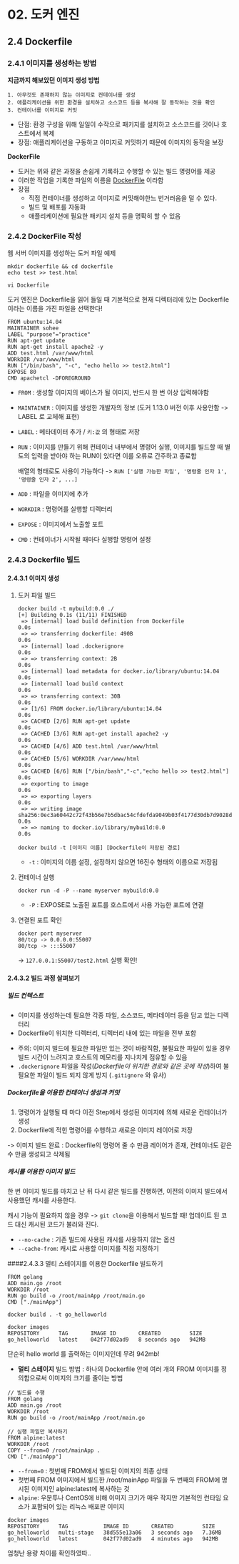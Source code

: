 # 02. 도커 엔진
## 2.4 Dockerfile
### 2.4.1 이미지를 생성하는 방법
**지금까지 해보았던 이미지 생성 방법**
```
1. 아무것도 존재하지 않는 이미지로 컨테이너를 생성
2. 애플리케이션을 위한 환경을 설치하고 소스코드 등을 복사해 잘 동작하는 것을 확인
3. 컨테이너를 이미지로 커밋
```
- 단점: 환경 구성을 위해 일일이 수작으로 패키지를 설치하고 소스코드를 깃이나 호스트에서 복제
- 장점: 애플리케이션을 구동하고 이미지로 커밋하기 때문에 이미지의 동작을 보장

**DockerFile**
- 도커는 위와 같은 과정을 손쉽게 기록하고 수행할 수 있는 빌드 명령어를 제공
- 이러한 작업을 기록한 파일의 이름을 <u>DockerFile</u> 이라함
- 장점
    - 직접 컨테이너를 생성하고 이미지로 커밋해야한느 번거러움을 덜 수 있다.
    - 빌드 및 배포를 자동화
    - 애플리케이션에 필요한 패키지 설치 등을 명확히 할 수 있음
    
### 2.4.2 DockerFile 작성
웹 서버 이미지를 생성하는 도커 파일 예제
```
mkdir dockerfile && cd dockerfile                                   
echo test >> test.html

vi Dockerfile
```
도커 엔진은 Dockerfile을 읽어 들일 때 기본적으로 현재 디렉터리에 있는 Dockerfile 이라는 이름을 가진 파일을 선택한다!
```
FROM ubuntu:14.04
MAINTAINER sohee
LABEL "purpose"="practice"
RUN apt-get update
RUN apt-get install apache2 -y
ADD test.html /var/www/html
WORkDIR /var/www/html
RUN ["/bin/bash", "-c", "echo hello >> test2.html"]
EXPOSE 80
CMD apachetcl -DFOREGROUND                         
```

- `FROM` : 생성할 이미지의 베이스가 될 이미지, 반드시 한 번 이상 입력해야함
- `MAINTAINER` : 이미지를 생성한 개발자의 정보 (도커 1.13.0 버전 이후 사용안함 -> LABEL 로 교체해 표현)
- `LABEL` : 메타데이터 추가 / `키:값` 의 형태로 저장
- `RUN` : 이미지를 만들기 위해 컨테이너 내부에서 명령어 실행, 이미지를 빌드할 때 별도의 입력을 받아야 하는 RUN이 있다면 이를 오류로 간주하고 종료함

    배열의 형태로도 사용이 가능하다 -> 
    `RUN ['실행 가능한 파일', '명령줄 인자 1', '명령줄 인자 2', ...]`
- `ADD` : 파일을 이미지에 추가 
- `WORKDIR` : 명령어를 실행할 디렉터리
- `EXPOSE` : 이미지에서 노출할 포트
- `CMD` : 컨테이너가 시작될 때마다 실행할 명령어 설정

### 2.4.3 Dockerfile 빌드
#### 2.4.3.1 이미지 생성

1. 도커 파일 빌드
    ```
    docker build -t mybuild:0.0 ./              
    [+] Building 0.1s (11/11) FINISHED                                                                                         
     => [internal] load build definition from Dockerfile                                                                  0.0s
     => => transferring dockerfile: 490B                                                                                  0.0s
     => [internal] load .dockerignore                                                                                     0.0s
     => => transferring context: 2B                                                                                       0.0s
     => [internal] load metadata for docker.io/library/ubuntu:14.04                                                       0.0s
     => [internal] load build context                                                                                     0.0s
     => => transferring context: 30B                                                                                      0.0s
     => [1/6] FROM docker.io/library/ubuntu:14.04                                                                         0.0s
     => CACHED [2/6] RUN apt-get update                                                                                   0.0s
     => CACHED [3/6] RUN apt-get install apache2 -y                                                                       0.0s
     => CACHED [4/6] ADD test.html /var/www/html                                                                          0.0s
     => CACHED [5/6] WORKDIR /var/www/html                                                                                0.0s
     => CACHED [6/6] RUN ["/bin/bash","-c","echo hello >> test2.html"]                                                    0.0s
     => exporting to image                                                                                                0.0s
     => => exporting layers                                                                                               0.0s
     => => writing image sha256:0ec3a60442c72f43b56e7b5dbac54cfdefda9049b03f4177d30db7d9028db58c                          0.0s
     => => naming to docker.io/library/mybuild:0.0                                                                        0.0s
    ```
    ```
    docker build -t [이미지 이름] [Dockerfile이 저장된 경로]
    ```
    - `-t` : 이미지의 이름 설정, 설정하지 않으면 16진수 형태의 이름으로 저장됨
    
2. 컨테이너 실행
    ```
   docker run -d -P --name myserver mybuild:0.0
   ```
   - `-P` : EXPOSE로 노출된 포트를 호스트에서 사용 가능한 포트에 연결

3. 연결된 포트 확인
    ```
   docker port myserver                        
   80/tcp -> 0.0.0.0:55007
   80/tcp -> :::55007
   ```
   -> `127.0.0.1:55007/test2.html` 실행 확인!
   
#### 2.4.3.2 빌드 과정 살펴보기
##### 빌드 컨텍스트
- 이미지를 생성하는데 필요한 각종 파일, 소스코드, 메타데이터 등을 담고 있는 디렉터리
- Dockerfile이 위치한 디렉터리, 디렉터리 내에 있는 파일을 전부 포함
* 주의: 이미지 빌드에 필요한 파일만 있는 것이 바람직함, 불필요한 파일이 있을 경우 빌드 시간이 느려지고 호스트의 메모리를 지나치게 점유할 수 있음
* `.dockerignore` 파일을 작성(<i>Dockerfile이 위치한 경로와 같은 곳에 작성</i>)하여 불필요한 파일이 빌드 되지 않게 방지 (`.gitignore` 와 유사)

##### Dockerfile을 이용한 컨테이너 생성과 커밋
1. 명령어가 실행될 때 마다 이전 Step에서 생성된 이미지에 의해 새로운 컨테이너가 생성
2. Dockerfile에 적힌 명령어를 수행하고 새로운 이미지 레이어로 저장

-> 이미지 빌드 완료 : Dockerfile의 명령어 줄 수 만큼 레이어가 존재, 컨테이너도 같은 수 만큼 생성되고 삭제됨

##### 캐시를 이용한 이미지 빌드
한 번 이미지 빌드를 마치고 난 뒤 다시 같은 빌드를 진행하면, 이전의 이미지 빌드에서 사용했던 캐시를 사용한다.

캐시 기능이 필요하지 않을 경우 -> `git clone`을 이용해서 빌드할 때! 업데이트 된 코드 대신 캐시된 코드가 불러와 진다.

- `--no-cache` : 기존 빌드에 사용된 캐시를 사용하지 않는 옵션
- `--cache-from`: 캐시로 사용할 이미지를 직접 지정하기

####2.4.3.3 멀티 스테이지를 이용한 Dockerfile 빌드하기
```
FROM golang
ADD main.go /root
WORKDIR /root
RUN go build -o /root/mainApp /root/main.go
CMD ["./mainApp"]
```
```
docker build . -t go_helloworld

docker images
REPOSITORY      TAG       IMAGE ID       CREATED         SIZE
go_helloworld   latest    042f77d02ad9   8 seconds ago   942MB
```
단순히 hello world 를 출력하는 이미지인데 무려 942mb!

- **멀티 스테이지** 빌드 방법 : 하나의 Dockerfile 안에 여러 개의 FROM 이미지를 정의함으로써 이미지의 크기를 줄이는 방법

```
// 빌드를 수행
FROM golang
ADD main.go /root
WORKDIR /root
RUN go build -o /root/mainApp /root/main.go

// 실행 파일만 복사하기
FROM alpine:latest
WORKDIR /root
COPY --from=0 /root/mainApp .
CMD ["./mainApp"]
```
- `--from=0` : 첫번째 FROM에서 빌드된 이미지의 최종 상태 
- 첫번째 FROM 이미지에서 빌드한 /root/mainApp 파일을 두 번째의 FROM에 명시된 이미지인 alpine:latest에 복사하는 것
- `alpine`: 우분투나 CentOS에 비해 이미지 크기가 매우 작지만 기본적인 런타임 요소가 포함되어 있는 리눅스 배포판 이미지

```
docker images
REPOSITORY      TAG           IMAGE ID       CREATED         SIZE
go_helloworld   multi-stage   38d555e13a06   3 seconds ago   7.36MB
go_helloworld   latest        042f77d02ad9   4 minutes ago   942MB
```
엄청난 용량 차이를 확인하였따..